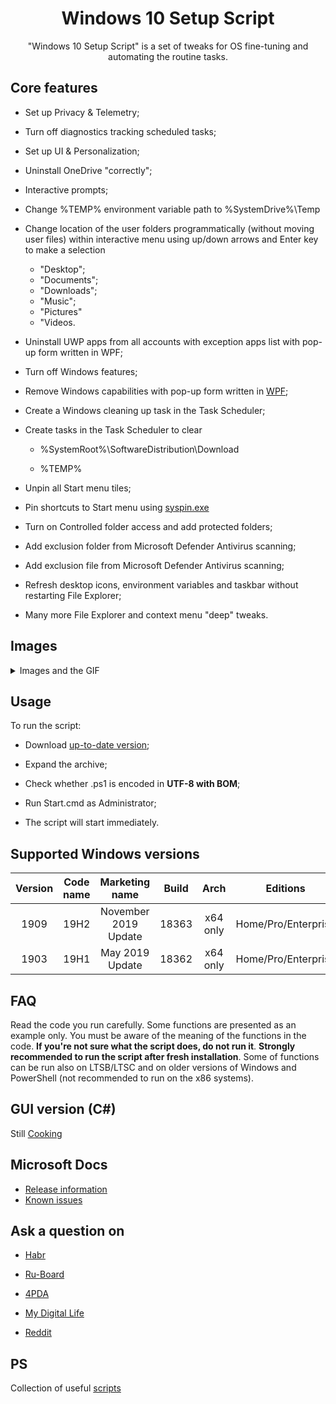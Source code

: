 <div align="center">
  <h1>Windows 10 Setup Script</h1>

"Windows 10 Setup Script" is a set of tweaks for OS fine-tuning and automating the routine tasks.
</div>

## Core features

- Set up Privacy & Telemetry;


- Turn off diagnostics tracking scheduled tasks;


- Set up UI & Personalization;


- Uninstall OneDrive "correctly";


- Interactive prompts;


- Change %TEMP% environment variable path to %SystemDrive%\Temp


- Change location of the user folders programmatically (without moving user files) within interactive menu using up/down arrows and Enter key to make a selection
  - "Desktop";
  - "Documents";
  - "Downloads";
  - "Music";
  - "Pictures"
  - "Videos.
  
- Uninstall UWP apps from all accounts with exception apps list with pop-up form written in WPF;

- Turn off Windows features;

- Remove Windows capabilities with pop-up form written in [WPF](https://github.com/farag2/Windows-10-Setup-Script/raw/master/Images/Img-3.png);

- Create a Windows cleaning up task in the Task Scheduler;

- Create tasks in the Task Scheduler to clear

  - %SystemRoot%\SoftwareDistribution\Download
  
  - %TEMP%


- Unpin all Start menu tiles;

- Pin shortcuts to Start menu using [syspin.exe](http://www.technosys.net/products/utils/pintotaskbar)

- Turn on Controlled folder access and add protected folders;

- Add exclusion folder from Microsoft Defender Antivirus scanning;

- Add exclusion file from Microsoft Defender Antivirus scanning;

- Refresh desktop icons, environment variables and taskbar without restarting File Explorer;

- Many more File Explorer and context menu "deep" tweaks.

## Images
<details>
  <summary>Images and the GIF</summary>

  ![intro](https://github.com/farag2/Windows-10-Setup-Script/raw/master/Images/intro.gif)
  ![intro](https://github.com/farag2/Windows-10-Setup-Script/raw/master/Images/img-2.png)
  ![intro](https://github.com/farag2/Windows-10-Setup-Script/raw/master/Images/Img-3.png)
  ![intro](https://github.com/farag2/Windows-10-Setup-Script/blob/master/Images/GUI-1.png)
  ![intro](https://github.com/farag2/Windows-10-Setup-Script/blob/master/Images/GUI-2.png)
</details> 

## Usage
To run the script:
- Download [up-to-date version](https://github.com/farag2/Setup-Windows-10/releases);

- Expand the archive;

- Check whether .ps1 is encoded in **UTF-8 with BOM**;

- Run Start.cmd as Administrator;

- The script will start immediately.

## Supported Windows versions
|Version|Code name|   Marketing name   |Build|  Arch  |      Editions     |
|:-----:|:-------:|:------------------:|:---:|:------:|:-----------------:|
| 1909  |  19H2   |November 2019 Update|18363|x64 only|Home/Pro/Enterprise|
| 1903  |  19H1   |   May 2019 Update  |18362|x64 only|Home/Pro/Enterprise|

## FAQ
Read the code you run carefully. Some functions are presented as an example only. You must be aware of the meaning of the functions in the code. **If you're not sure what the script does, do not run it**.
**Strongly recommended to run the script after fresh installation**. Some of functions can be run also on LTSB/LTSC and on older versions of Windows and PowerShell (not recommended to run on the x86 systems).

## GUI version (C#)
Still [Cooking](https://github.com/farag2/Windows-10-Setup-Script/tree/GUI-dev)

## Microsoft Docs
 - [Release information](https://docs.microsoft.com/en-us/windows/release-information)
 - [Known issues](https://docs.microsoft.com/en-us/windows/release-information/status-windows-10-1909)

## Ask a question on
 - [Habr](https://habr.com/en/post/465365/)
 
 - [Ru-Board](http://forum.ru-board.com/topic.cgi?forum=62&topic=30617#15)
 
 - [4PDA](https://4pda.ru/forum/index.php?s=&showtopic=523489&view=findpost&p=95909388)
 
 - [My Digital Life](https://forums.mydigitallife.net/threads/powershell-script-setup-windows-10.81675/)
 
 - [Reddit](https://www.reddit.com/r/Windows10/comments/ctg8jw/powershell_script_setup_windows_10/)

## PS
Collection of useful [scripts](https://github.com/farag2/Utilities)
